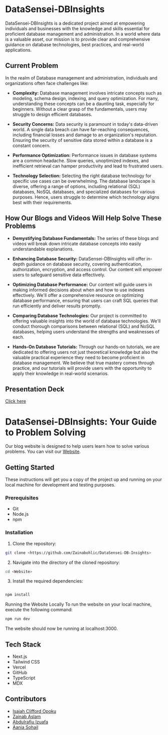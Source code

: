 # DataSensei-DBInsights

DataSensei-DBInsights is a dedicated project aimed at empowering individuals and businesses with the knowledge and skills essential for proficient database management and administration. In a world where data is a valuable asset, our mission is to provide clear and comprehensive guidance on database technologies, best practices, and real-world applications.

## Current Problem
In the realm of Database management and administration, individuals and organizations often face challenges like:

- **Complexity:** Database management involves intricate concepts such as modeling, schema design, indexing, and query optimization. For many, understanding these concepts can be a daunting task, especially for beginners. Without a clear grasp of the fundamentals, users may struggle to design efficient databases.

- **Security Concerns:** Data security is paramount in today's data-driven world. A single data breach can have far-reaching consequences, including financial losses and damage to an organization's reputation. Ensuring the security of sensitive data stored within a database is a constant concern.

- **Performance Optimization:** Performance issues in database systems are a common headache. Slow queries, unoptimized indexes, and inefficient retrieval can hamper productivity and lead to frustrated users.

- **Technology Selection:** Selecting the right database technology for specific use cases can be overwhelming. The database landscape is diverse, offering a range of options, including relational (SQL) databases, NoSQL databases, and specialized databases for various purposes. Hence, users struggle to determine which technology aligns best with their requirements.

## How Our Blogs and Videos Will Help Solve These Problems
- **Demystifying Database Fundamentals:** The series of these blogs and videos will break down intricate database concepts into easily understandable explanations.

- **Enhancing Database Security:** DataSensei-DBInsights will offer in-depth guidance on database security, covering authentication, authorization, encryption, and access control. Our content will empower users to safeguard sensitive data effectively.

- **Optimizing Database Performance:** Our content will guide users in making informed decisions about when and how to use indexes effectively. We'll offer a comprehensive resource on optimizing database performance, ensuring that users can craft SQL queries that run efficiently and deliver results promptly.

- **Comparing Database Technologies:** Our project is committed to offering valuable insights into the world of database technologies. We'll conduct thorough comparisons between relational (SQL) and NoSQL databases, helping users understand the strengths and weaknesses of each.

- **Hands-On Database Tutorials:** Through our hands-on tutorials, we are dedicated to offering users not just theoretical knowledge but also the valuable practical experience they need to become proficient in database management. We believe that true mastery comes through practice, and our tutorials will provide users with the opportunity to apply their knowledge in real-world scenarios.

## Presentation Deck
[Click here](https://stdntpartners-my.sharepoint.com/:p:/g/personal/abdulrafiu_izuafa_studentambassadors_com/ESkzywMLMt5KivG2r4mTrSIBFoEqRLGOlOngJ7O2qdspBQ)

# DataSensei-DBInsights: Your Guide to Problem Solving

Our blog website is designed to help users learn how to solve various problems. You can visit our  [Website](https://mlsa-project-demo-webiste.vercel.app/).

## Getting Started

These instructions will get you a copy of the project up and running on your local machine for development and testing purposes.

### Prerequisites

- Git
- Node.js
- npm

### Installation

1. Clone the repository:

```bash
git clone <https://github.com/Zainabohlic/DataSensei-DB-Insights>

```
2. Navigate into the directory of the cloned repository:

```bash
cd <Website>

```

3. Install the required dependencies:

```bash

npm install

```

Running the Website Locally
To run the website on your local machine, execute the following command:
```bash
npm run dev
```

The website should now be running at localhost:3000.

##  Tech Stack

-  Next.js
-  Tailwind CSS
-  Vercel
-  GitHub
-  TypeScript
-  MDX


##  Contributors

-  [Isaiah Clifford Opoku](https://github.com/Clifftech123)
-  [Zainab Aslam](https://github.com/Zainabohlic)
-  [Abdulrafiu Izuafa](https://github.com/Ramseyxlil)
-  [Aania Sohail](https://github.com/aaniasohail)
